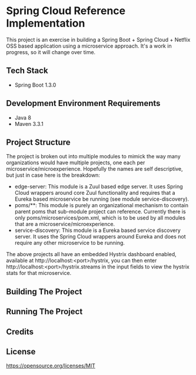 # Spring Cloud Reference Implementation

This project is an exercise in building a Spring Boot + Spring Cloud + Netflix OSS based application using a microservice approach. It's a work in progress, so it will change over time. 

## Tech Stack

* Spring Boot 1.3.0 

## Development Environment Requirements

* Java 8
* Maven 3.3.1

## Project Structure

The project is broken out into multiple modules to mimick the way many organizations would have multiple projects, one 
each per microservice/microexperience. Hopefully the names are self descriptive, but just in case here is the breakdown:

* edge-server: This module is a Zuul based edge server. It uses Spring Cloud wrappers around core Zuul functionality and 
requires that a Eureka based microservice be running (see module service-discovery).
* poms/&#42;&#42;: This module is purely an organizational mechanism to contain parent poms that sub-module project can 
reference. Currently there is only poms/microservices/pom.xml, which is to be used by all modules that are a microservice/microexperience.
* service-discovery: This module is a Eureka based service discovery server. It uses the Spring Cloud wrappers around 
Eureka and does not require any other microservice to be running.

The above projects all have an embedded Hystrix dashboard enabled, available at http://localhost:&lt;port&gt;/hystrix, you can then 
enter http://localhost:&lt;port&gt;/hystrix.streams in the input fields to view the hystrix stats for that microservice.

## Building The Project

## Running The Project

## Credits

## License

https://opensource.org/licenses/MIT
